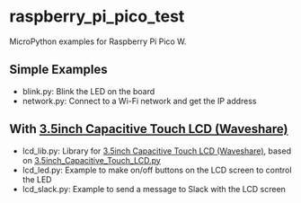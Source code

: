 # raspberry_pi_pico_test

MicroPython examples for Raspberry Pi Pico W.

## Simple Examples

* blink.py: Blink the LED on the board
* network.py: Connect to a Wi-Fi network and get the IP address


## With [3.5inch Capacitive Touch LCD (Waveshare)](https://www.waveshare.com/wiki/3.5inch_Capacitive_Touch_LCD)

* lcd_lib.py: Library for [3.5inch Capacitive Touch LCD (Waveshare)](https://www.waveshare.com/wiki/3.5inch_Capacitive_Touch_LCD), based on [3.5inch_Capacitive_Touch_LCD.py](https://files.waveshare.com/wiki/3.5inch%20Capacitive%20Touch%20LCD/3.5inch_Capacitive_Touch_LCD_Demo_Pico.zip)
* lcd_led.py: Example to make on/off buttons on the LCD screen to control the LED
* lcd_slack.py: Example to send a message to Slack with the LCD screen


